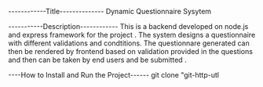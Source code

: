 ------------Title-------------- 
Dynamic Questionnaire Sysytem

-----------Description------------
This is a backend developed on node.js and express framework for the project . The system designs a questionnaire with different validations and condtitions. The questionnare generated can then be rendered by frontend based on validation provided in the questions and then can be taken by end users and be submitted .

----How to Install and Run the Project------
git clone "git-http-utl
